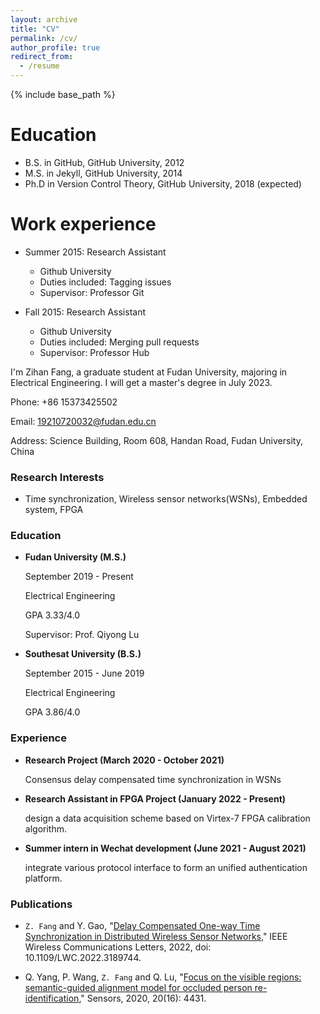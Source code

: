```yaml
---
layout: archive
title: "CV"
permalink: /cv/
author_profile: true
redirect_from:
  - /resume
---
```


{% include base_path %}

Education
======
* B.S. in GitHub, GitHub University, 2012
* M.S. in Jekyll, GitHub University, 2014
* Ph.D in Version Control Theory, GitHub University, 2018 (expected)

Work experience
======
* Summer 2015: Research Assistant
  * Github University
  * Duties included: Tagging issues
  * Supervisor: Professor Git

* Fall 2015: Research Assistant
  * Github University
  * Duties included: Merging pull requests
  * Supervisor: Professor Hub
  
I'm Zihan Fang, a graduate student at Fudan University, majoring in Electrical Engineering. 
I will get a master's degree in July 2023.

Phone: +86 15373425502

Email: 19210720032@fudan.edu.cn 

Address: Science Building, Room 608, Handan Road, Fudan University, China

### **Research Interests**

- Time synchronization, Wireless sensor networks(WSNs), Embedded system, FPGA

### **Education**

- **Fudan University (M.S.)**

    September 2019 - Present

    Electrical Engineering

    GPA 3.33/4.0

    Supervisor: Prof. Qiyong Lu

- **Southesat University (B.S.)**

    September 2015 - June 2019

    Electrical Engineering

    GPA 3.86/4.0

### **Experience**

- **Research Project (March 2020 - October 2021)**

    Consensus delay compensated time synchronization in WSNs

- **Research Assistant in FPGA Project (January 2022 - Present)**

    design a data acquisition scheme based on Virtex-7 FPGA calibration algorithm.

- **Summer intern in Wechat development (June 2021 - August 2021)**

    integrate various protocol interface to form an unified authentication platform.

### **Publications**

- `Z. Fang` and Y. Gao, "[Delay Compensated One-way Time Synchronization in Distributed Wireless Sensor Networks](https://ieeexplore.ieee.org/document/9825722)," IEEE Wireless Communications Letters, 2022, doi: 10.1109/LWC.2022.3189744.

- Q. Yang, P. Wang, `Z. Fang` and Q. Lu, "[Focus on the visible regions: semantic-guided alignment model for occluded person re-identification](https://www.mdpi.com/1424-8220/20/16/4431/htm)," Sensors, 2020, 20(16): 4431.
